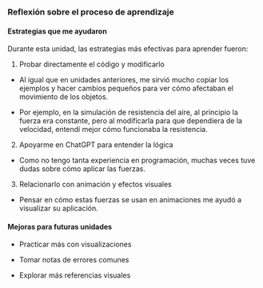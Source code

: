 ### Reflexión sobre el proceso de aprendizaje

#### Estrategias que me ayudaron

Durante esta unidad, las estrategias más efectivas para aprender fueron:

1. Probar directamente el código y modificarlo

- Al igual que en unidades anteriores, me sirvió mucho copiar los ejemplos y hacer cambios pequeños para ver cómo afectaban el movimiento de los objetos.
  
- Por ejemplo, en la simulación de resistencia del aire, al principio la fuerza era constante, pero al modificarla para que dependiera de la velocidad, entendí mejor cómo funcionaba la resistencia.

2. Apoyarme en ChatGPT para entender la lógica

- Como no tengo tanta experiencia en programación, muchas veces tuve dudas sobre cómo aplicar las fuerzas.

3. Relacionarlo con animación y efectos visuales

- Pensar en cómo estas fuerzas se usan en animaciones me ayudó a visualizar su aplicación.


#### Mejoras para futuras unidades

- Practicar más con visualizaciones

- Tomar notas de errores comunes

- Explorar más referencias visuales
